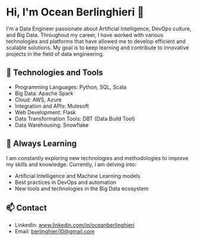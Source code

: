 # Hi, I'm Ocean Berlinghieri 👋

I'm a Data Engineer passionate about Artificial Intelligence, DevOps culture, and Big Data. Throughout my career, I have worked with various technologies and platforms that have allowed me to develop efficient and scalable solutions. My goal is to keep learning and contribute to innovative projects in the field of data engineering.

## 🌟 Technologies and Tools
  - Programming Languages: Python, SQL, Scala
  - Big Data: Apache Spark
  - Cloud: AWS, Azure
  - Integration and APIs: Mulesoft
  - Web Development: Flask
  - Data Transformation Tools: DBT (Data Build Tool)
  - Data Warehousing: Snowflake

## 🌱 Always Learning

I am constantly exploring new technologies and methodologies to improve my skills and knowledge. Currently, I am delving into:

  - Artificial Intelligence and Machine Learning models
  - Best practices in DevOps and automation
  - New tools and technologies in the Big Data ecosystem

## 📫 Contact
  - LinkedIn: www.linkedin.com/in/oceanberlinghieri
  - Email: berlinghieri10@gmail.com
